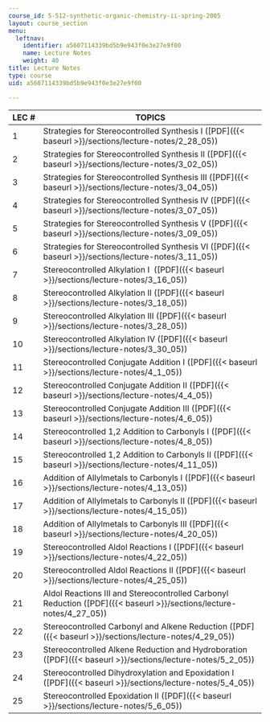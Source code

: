 ```yaml
---
course_id: 5-512-synthetic-organic-chemistry-ii-spring-2005
layout: course_section
menu:
  leftnav:
    identifier: a5607114339bd5b9e943f0e3e27e9f00
    name: Lecture Notes
    weight: 40
title: Lecture Notes
type: course
uid: a5607114339bd5b9e943f0e3e27e9f00

---
```


| LEC # | TOPICS |
| --- | --- |
| 1 | Strategies for Stereocontrolled Synthesis I ([PDF]({{< baseurl >}}/sections/lecture-notes/2_28_05)) |
| 2 | Strategies for Stereocontrolled Synthesis II ([PDF]({{< baseurl >}}/sections/lecture-notes/3_02_05)) |
| 3 | Strategies for Stereocontrolled Synthesis III ([PDF]({{< baseurl >}}/sections/lecture-notes/3_04_05)) |
| 4 | Strategies for Stereocontrolled Synthesis IV ([PDF]({{< baseurl >}}/sections/lecture-notes/3_07_05)) |
| 5 | Strategies for Stereocontrolled Synthesis V ([PDF]({{< baseurl >}}/sections/lecture-notes/3_09_05)) |
| 6 | Strategies for Stereocontrolled Synthesis VI ([PDF]({{< baseurl >}}/sections/lecture-notes/3_11_05)) |
| 7 | Stereocontrolled Alkylation I  ([PDF]({{< baseurl >}}/sections/lecture-notes/3_16_05)) |
| 8 | Stereocontrolled Alkylation II ([PDF]({{< baseurl >}}/sections/lecture-notes/3_18_05)) |
| 9 | Stereocontrolled Alkylation III ([PDF]({{< baseurl >}}/sections/lecture-notes/3_28_05)) |
| 10 | Stereocontrolled Alkylation IV ([PDF]({{< baseurl >}}/sections/lecture-notes/3_30_05)) |
| 11 | Stereocontrolled Conjugate Addition I ([PDF]({{< baseurl >}}/sections/lecture-notes/4_1_05)) |
| 12 | Stereocontrolled Conjugate Addition II ([PDF]({{< baseurl >}}/sections/lecture-notes/4_4_05)) |
| 13 | Stereocontrolled Conjugate Addition III ([PDF]({{< baseurl >}}/sections/lecture-notes/4_6_05)) |
| 14 | Stereocontrolled 1,2 Addition to Carbonyls I ([PDF]({{< baseurl >}}/sections/lecture-notes/4_8_05)) |
| 15 | Stereocontrolled 1,2 Addition to Carbonyls II ([PDF]({{< baseurl >}}/sections/lecture-notes/4_11_05)) |
| 16 | Addition of Allylmetals to Carbonyls I ([PDF]({{< baseurl >}}/sections/lecture-notes/4_13_05)) |
| 17 | Addition of Allylmetals to Carbonyls II ([PDF]({{< baseurl >}}/sections/lecture-notes/4_15_05)) |
| 18 | Addition of Allylmetals to Carbonyls III ([PDF]({{< baseurl >}}/sections/lecture-notes/4_20_05)) |
| 19 | Stereocontrolled Aldol Reactions I ([PDF]({{< baseurl >}}/sections/lecture-notes/4_22_05)) |
| 20 | Stereocontrolled Aldol Reactions II ([PDF]({{< baseurl >}}/sections/lecture-notes/4_25_05)) |
| 21 | Aldol Reactions III and Stereocontrolled Carbonyl Reduction ([PDF]({{< baseurl >}}/sections/lecture-notes/4_27_05)) |
| 22 | Stereocontrolled Carbonyl and Alkene Reduction ([PDF]({{< baseurl >}}/sections/lecture-notes/4_29_05)) |
| 23 | Stereocontrolled Alkene Reduction and Hydroboration ([PDF]({{< baseurl >}}/sections/lecture-notes/5_2_05)) |
| 24 | Stereocontrolled Dihydroxylation and Epoxidation I ([PDF]({{< baseurl >}}/sections/lecture-notes/5_4_05)) |
| 25 | Stereocontrolled Epoxidation II ([PDF]({{< baseurl >}}/sections/lecture-notes/5_6_05))